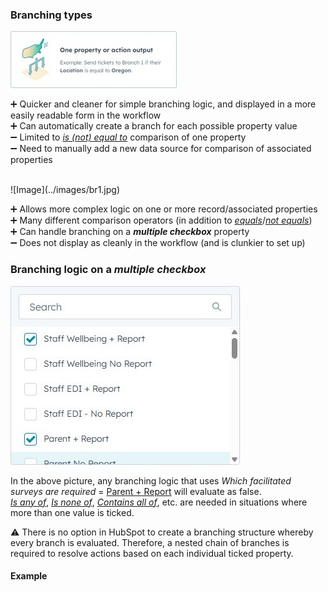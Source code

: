 ### Branching types

![Image](../images/br0.jpg)

➕ Quicker and cleaner for simple branching logic, and displayed in a more easily readable form in the workflow  
➕ Can automatically create a branch for each possible property value  
➖ Limited to <u><i>is (not) equal to</i></u> comparison of one property  
➖ Need to manually add a new data source for comparison of associated properties  

<br>
![Image](../images/br1.jpg)

➕ Allows more complex logic on one or more record/associated properties  
➕ Many different comparison operators (in addition to <u><i>equals</i></u>/<u><i>not equals</i></u>)  
➕ Can handle branching on a ***multiple checkbox*** property  
➖ Does not display as cleanly in the workflow (and is clunkier to set up)  

### Branching logic on a ***multiple checkbox***

![Image](../images/mult.jpg)

In the above picture, any branching logic that uses *Which facilitated surveys are required* = <u>Parent + Report</u> will <span class="red">evaluate as false</span>.  
<u><i>Is any of</i></u>, <u><i>Is none of</i></u>, <u><i>Contains all of</i></u>, etc. are needed in situations where more than one value is ticked.  
 
⚠️ There is no option in HubSpot to create a branching structure whereby every branch is evaluated. Therefore, a nested chain of branches is required to resolve actions based on each individual ticked property.  

#### Example